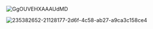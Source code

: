 ![GgOUVEHXAAAUdMD](https://github.com/user-attachments/assets/2f50adb9-d43d-4d6a-93df-623f71298219)

![235382652-21128177-2d6f-4c58-ab27-a9ca3c158ce4](https://github.com/user-attachments/assets/151b3d05-ad69-4c4d-9783-db6b4adc04de)
